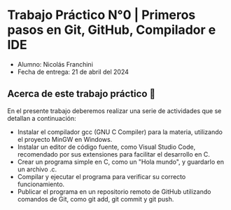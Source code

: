 # **Trabajo Práctico N°0 | Primeros pasos en Git, GitHub, Compilador e IDE**

+ Alumno: Nicolás Franchini
+ Fecha de entrega: 21 de abril del 2024

## Acerca de este trabajo práctico 📝
En el presente trabajo deberemos realizar una serie de actividades que se detallan a continuación:
+ Instalar el compilador gcc (GNU C Compiler) para la materia, utilizando el proyecto MinGW en Windows.
+ Instalar un editor de código fuente, como Visual Studio Code, recomendado por sus extensiones para facilitar el desarrollo en C.
+ Crear un programa simple en C, como un "Hola mundo", y guardarlo en un archivo .c.
+ Compilar y ejecutar el programa para verificar su correcto funcionamiento.
+ Publicar el programa en un repositorio remoto de GitHub utilizando comandos de Git, como git add, git commit y git push.
